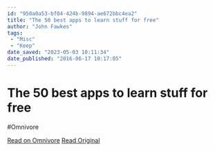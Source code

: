 ```yaml
---
id: "950a0a53-bf04-424b-9894-ae672bbc4ea2"
title: "The 50 best apps to learn stuff for free"
author: "John Fawkes"
tags:
 - "Misc"
 - "Keep"
date_saved: "2023-05-03 10:11:34"
date_published: "2016-06-17 10:17:05"
---
```


# The 50 best apps to learn stuff for free
#Omnivore

[Read on Omnivore](https://omnivore.app/me/the-49-50-best-educational-websites-and-apps-to-learn-new-stuff--187e0e1998a)
[Read Original](https://medium.com/the-mission/the-49-best-free-websites-and-apps-to-learn-something-new-abfe69142d4b)


